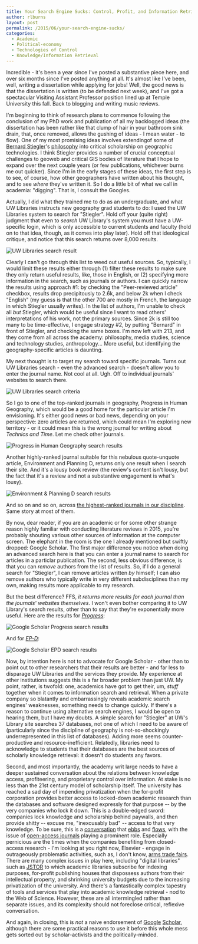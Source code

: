 ```yaml
---
title: Your Search Engine Sucks: Control, Profit, and Information Retrieval
author: rlburns
layout: post
permalink: /2015/06/your-search-engine-sucks/
categories:
  - Academic
  - Political-economy
  - Technologies of Control
  - Knowledge/Information Retrieval
---
```


Incredible - it's been a year since I've posted a substantive piece here, and over six months since I've posted anything at all. It's almost like I've been, well, writing a dissertation while applying for jobs! Well, the good news is that the dissertation is written (to be defended next week), and I've got a spectacular Visiting Assistant Professor position lined up at Temple University this fall. Back to blogging and writing music reviews.

I'm beginning to think of research plans to commence following the conclusion of my PhD work and publication of all my backlogged ideas (the dissertation has been rather like that clump of hair in your bathroom sink drain, that, once removed, allows the gushing of ideas - I mean water - to flow). One of my most promising ideas involves extendingof some of [Bernard Stiegler](https://en.wikipedia.org/wiki/Bernard_Stiegler)'s [philosophy](http://www.e-flux.com/journal/transindividuation/) into critical scholarship on geographic technologies. I think Stiegler provides a number of crucial conceptual challenges to geoweb and critical GIS bodies of literature that I hope to expand over the next couple years (or few publications, whichever burns me out quicker). Since I'm in the early stages of these ideas, the first step is to see, of course, how other geographers have written about his thought, and to see *where* they've written it. So I do a little bit of what we call in academia: "digging". That is, I consult the Googles.

Actually, I did what they trained me to do as an undergraduate, and what UW Libraries instructs new geography grad students to do: I used the UW Libraries system to search for "Stiegler". Hold off your (quite right) judgment that even to *search* UW Library's system you must have a UW-specific login, which is only accessible to current students and faculty (hold on to that idea, though, as it comes into play later). Hold off that ideological critique, and notice that this search returns over 8,000 results. 

![UW Libraries search result](/assets/uploads/uw-search-stiegler.jpg)

Clearly I can't go through this list to weed out useful sources. So, typically, I would limit these results either through (1) filter these results to make sure they only return useful results, like, those in English, or (2) specifying more information in the search, such as journals or authors. I can quickly narrow the results using approach #1: by checking the "Peer-reviewed article" checkbox, results drop precipitously to 2.6k, and below 2k when I check "English" (my guess is that the other 700 are mostly in French, the language in which Stiegler usually writes). In the list of authors, I'm unable to check all *but* Stiegler, which would be useful since I want to read others' interpretations of his work, not the primary sources. Since 2k is still too many to be time-effective, I engage strategy #2, by putting "Bernard" in front of Stiegler, and checking the same boxes. I'm now left with 213, and they come from all across the academy: philosophy, media studies, science and technology studies, anthropology... More useful, but identifying the geography-specific articles is daunting. 

My next thought is to target my search toward specific journals. Turns out UW Libraries search - even the advanced search - doesn't allow you to enter the journal name. Not cool at all. Ugh. Off to individual journals' websites to search there.

![UW Libraries search criteria](/assets/uploads/uw-search-criteria.jpg)

So I go to one of the top-ranked journals in geography, Progress in Human Geography, which would be a good home for the particular article I'm envisioning. It's either good news or bad news, depending on your perspective: zero articles are returned, which could mean I'm exploring new territory - or it could mean this is the wrong journal for writing about *Technics and Time*. Let me check other journals. 

![Progress in Human Geography search results](/assets/uploads/progress-stiegler-search-results.jpg)

Another highly-ranked journal suitable for this nebulous quote-unquote article, Environment and Planning D, returns only one result when I search their site. And it's a lousy book review (the review's content isn't lousy, but the fact that it's a review and not a substantive engagement is what's lousy).

![Environment & Planning D search results](/assets/uploads/epd-stiegler-search-results.jpg)

And so on and so on, across [the highest-ranked journals in our discipline](http://www.scimagojr.com/journalrank.php?category=3305). Same story at most of them.

By now, dear reader, if you are an academic or for some other strange reason highly familiar with conducting literature reviews in 2015, you're probably shouting various other sources of information at the computer screen. The elephant in the room is the one I already mentioned but swiftly dropped: Google Scholar. The first major difference you notice when doing an advanced search here is that you can enter a journal name to search for articles in a particlar publication. The second, less obvious difference, is that you can *remove* authors from the list of results. So, if I do a general search for "Stiegler", I can remove articles written *by* himself; I can also remove authors who typically write in very different subdisciplines than my own, making results more applicable to my research.

But the best difference? FFS, *it returns more results for each journal than the journals' websites themselves*. I won't even bother comparing it to UW Library's search results, other than to say that they're exponentially more useful. Here are the results for [*Progress*](https://scholar.google.com/scholar?as_q=stiegler&as_epq=&as_oq=&as_eq=&as_occt=any&as_sauthors=&as_publication=Progress+in+Human+Geography&as_ylo=&as_yhi=&btnG=&hl=en&as_sdt=0%2C48):

![Google Scholar Progress search results](/assets/uploads/scholar-progress-results.jpg)

And for [*EP-D*](https://scholar.google.com/scholar?as_q=stiegler&as_epq=&as_oq=&as_eq=&as_occt=any&as_sauthors=&as_publication=environment+and+planning+d&as_ylo=&as_yhi=&btnG=&hl=en&as_sdt=0%2C48):

![Google Scholar EPD search results](/assets/uploads/scholar-epd-results.jpg)

Now, by intention here is not to advocate for Google Scholar - other than to point out to other researchers that their results are better - and far less to disparage UW Libraries and the services they provide. My experience at other institutions suggests this is a far broader problem than just UW. My point, rather, is twofold: one, academics have got to get their, um, *stuff* together when it comes to information search and retrieval. When a private company so blatantly and embarrassingly reveals academic search engines' weaknesses, something needs to change quickly. If there's a reason to continue using alternative search engines, I would be open to hearing them, but I have my doubts. A simple search for "Stiegler" at UW's Library site searches 37 databases, not one of which I need to be aware of (particularly since the discipline of geography is not-so-shockingly underrepresented in this list of databases). Adding more seems counter-productive and resource-inefficient. Relatedly, libraries need to acknowledge to students that their databases are the best sources of scholarly knowledge retrieval: it doesn't do students any favors.

Second, and most importantly, the academy writ large needs to have a deeper sustained conversation about the relations between knowledge access, profiteering, and proprietary control over information. At stake is no less than the 21st century model of scholarship itself. The university has reached a sad day of impending privatization when the for-profit corporation provides better access to locked-down academic research than the databases and software designed expressly for that purpose -- by the very companies who lock it down. This is a double-edged sword: companies lock knowledge and scholarship behind paywalls, and then provide shitty -- excuse me, "inexcusably bad" -- access to that very knowledge. To be sure, this is a [conversation](http://www.newrepublic.com/article/112418/aaron-swartz-suicide-why-he-broke-jstor-and-mit) that [ebbs](http://thecostofknowledge.com/) and [flows](http://www.theguardian.com/commentisfree/2011/aug/29/academic-publishers-murdoch-socialist), with the issue of [open-access journals](https://www.insidehighered.com/news/2009/06/12/journals) playing a prominent role. Especially pernicious are the times when the companies benefiting from closed-access research - I'm looking at you right now, Elsevier - engage in outrageously problematic activities, such as, I don't know, [arms trade fairs](http://www.theguardian.com/business/2008/may/30/armstrade.weaponstechnology). There are many complex issues in play here, including "digital libraries" such as [JSTOR](http://www.jstor.org/) to which academic libraries subscribe for indexing purposes, for-profit publishing houses that dispossess authors from their intellectual property, and shrinking university budgets due to the increasing privatization of the university. And there's a fantastically complex tapestry of tools and services that play into academic knowledge retrieval - nod to the Web of Science. However, these are all intermingled rather than separate issues, and its complexity should not foreclose critical, reflexive conversation.

And again, in closing, this is *not* a naive endorsement of [Google](http://blog.impactstory.org/googe-scholar-profiles-fail/) [Scholar](https://etechlib.wordpress.com/2013/01/23/whats-wrong-with-google-scholar-for-systematic-reviews/), although there are some practical reasons to use it before this whole mess gets sorted out by scholar-activists and the politically-minded.

